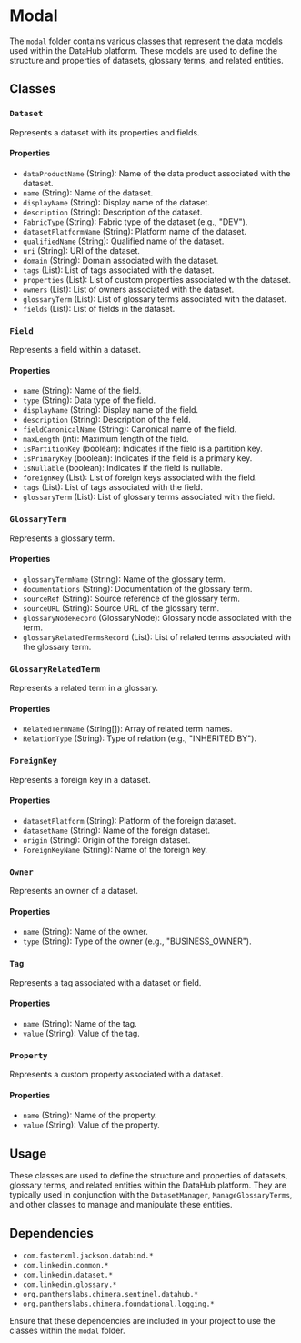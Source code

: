 # Modal

The `modal` folder contains various classes that represent the data models used within the DataHub platform. These models are used to define the structure and properties of datasets, glossary terms, and related entities.

## Classes

### `Dataset`

Represents a dataset with its properties and fields.

#### Properties

- `dataProductName` (String): Name of the data product associated with the dataset.
- `name` (String): Name of the dataset.
- `displayName` (String): Display name of the dataset.
- `description` (String): Description of the dataset.
- `FabricType` (String): Fabric type of the dataset (e.g., "DEV").
- `datasetPlatformName` (String): Platform name of the dataset.
- `qualifiedName` (String): Qualified name of the dataset.
- `uri` (String): URI of the dataset.
- `domain` (String): Domain associated with the dataset.
- `tags` (List<Tag>): List of tags associated with the dataset.
- `properties` (List<Property>): List of custom properties associated with the dataset.
- `owners` (List<Owner>): List of owners associated with the dataset.
- `glossaryTerm` (List<GlossaryTerm>): List of glossary terms associated with the dataset.
- `fields` (List<Field>): List of fields in the dataset.

### `Field`

Represents a field within a dataset.

#### Properties

- `name` (String): Name of the field.
- `type` (String): Data type of the field.
- `displayName` (String): Display name of the field.
- `description` (String): Description of the field.
- `fieldCanonicalName` (String): Canonical name of the field.
- `maxLength` (int): Maximum length of the field.
- `isPartitionKey` (boolean): Indicates if the field is a partition key.
- `isPrimaryKey` (boolean): Indicates if the field is a primary key.
- `isNullable` (boolean): Indicates if the field is nullable.
- `foreignKey` (List<ForeignKey>): List of foreign keys associated with the field.
- `tags` (List<Tag>): List of tags associated with the field.
- `glossaryTerm` (List<GlossaryTerm>): List of glossary terms associated with the field.

### `GlossaryTerm`

Represents a glossary term.

#### Properties

- `glossaryTermName` (String): Name of the glossary term.
- `documentations` (String): Documentation of the glossary term.
- `sourceRef` (String): Source reference of the glossary term.
- `sourceURL` (String): Source URL of the glossary term.
- `glossaryNodeRecord` (GlossaryNode): Glossary node associated with the term.
- `glossaryRelatedTermsRecord` (List<GlossaryRelatedTerm>): List of related terms associated with the glossary term.

### `GlossaryRelatedTerm`

Represents a related term in a glossary.

#### Properties

- `RelatedTermName` (String[]): Array of related term names.
- `RelationType` (String): Type of relation (e.g., "INHERITED BY").

### `ForeignKey`

Represents a foreign key in a dataset.

#### Properties

- `datasetPlatform` (String): Platform of the foreign dataset.
- `datasetName` (String): Name of the foreign dataset.
- `origin` (String): Origin of the foreign dataset.
- `ForeignKeyName` (String): Name of the foreign key.

### `Owner`

Represents an owner of a dataset.

#### Properties

- `name` (String): Name of the owner.
- `type` (String): Type of the owner (e.g., "BUSINESS_OWNER").

### `Tag`

Represents a tag associated with a dataset or field.

#### Properties

- `name` (String): Name of the tag.
- `value` (String): Value of the tag.

### `Property`

Represents a custom property associated with a dataset.

#### Properties

- `name` (String): Name of the property.
- `value` (String): Value of the property.

## Usage

These classes are used to define the structure and properties of datasets, glossary terms, and related entities within the DataHub platform. They are typically used in conjunction with the `DatasetManager`, `ManageGlossaryTerms`, and other classes to manage and manipulate these entities.

## Dependencies

- `com.fasterxml.jackson.databind.*`
- `com.linkedin.common.*`
- `com.linkedin.dataset.*`
- `com.linkedin.glossary.*`
- `org.pantherslabs.chimera.sentinel.datahub.*`
- `org.pantherslabs.chimera.foundational.logging.*`

Ensure that these dependencies are included in your project to use the classes within the `modal` folder.